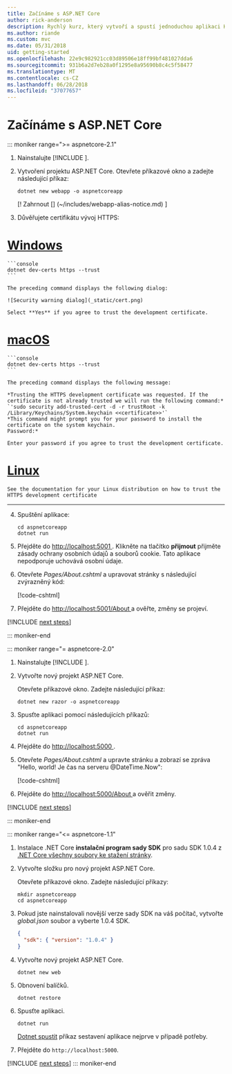 ```yaml
---
title: Začínáme s ASP.NET Core
author: rick-anderson
description: Rychlý kurz, který vytvoří a spustí jednoduchou aplikaci Hello World pomocí ASP.NET Core.
ms.author: riande
ms.custom: mvc
ms.date: 05/31/2018
uid: getting-started
ms.openlocfilehash: 22e9c982921cc03d89506e18ff99bf481027dda6
ms.sourcegitcommit: 931b6a2d7eb28a0f1295e8a95690b8c4c5f58477
ms.translationtype: MT
ms.contentlocale: cs-CZ
ms.lasthandoff: 06/28/2018
ms.locfileid: "37077657"
---
```

# <a name="get-started-with-aspnet-core"></a>Začínáme s ASP.NET Core

::: moniker range=">= aspnetcore-2.1"

1. Nainstalujte [!INCLUDE [](~/includes/2.1-SDK.md)].

2. Vytvoření projektu ASP.NET Core. Otevřete příkazové okno a zadejte následující příkaz:

    ```console
    dotnet new webapp -o aspnetcoreapp
    ```

    [! Zahrnout [] (~/includes/webapp-alias-notice.md) [](~/includes/webapp-alias-notice.md)]

3. Důvěřujete certifikátu vývoj HTTPS:

# <a name="windowstabwindows"></a>[Windows](#tab/windows)

    ```console
    dotnet dev-certs https --trust
    ```

    The preceding command displays the following dialog:

    ![Security warning dialog](_static/cert.png)

    Select **Yes** if you agree to trust the development certificate.

# <a name="macostabmacos"></a>[macOS](#tab/macos)

    ```console
    dotnet dev-certs https --trust
    ```

    The preceding command displays the following message:

    *Trusting the HTTPS development certificate was requested. If the certificate is not already trusted we will run the following command:*
    `'sudo security add-trusted-cert -d -r trustRoot -k /Library/Keychains/System.keychain <<certificate>>'`
    *This command might prompt you for your password to install the certificate on the system keychain.
    Password:*

    Enter your password if you agree to trust the development certificate.

# <a name="linuxtablinux"></a>[Linux](#tab/linux)

    See the documentation for your Linux distribution on how to trust the HTTPS development certificate
---

4. Spuštění aplikace:

    ```console
    cd aspnetcoreapp
    dotnet run
    ```

5. Přejděte do [ http://localhost:5001 ](http://localhost:5001).  Klikněte na tlačítko **přijmout** přijměte zásady ochrany osobních údajů a souborů cookie. Tato aplikace nepodporuje uchovává osobní údaje.

6. Otevřete *Pages/About.cshtml* a upravovat stránky s následující zvýrazněný kód:

    [!code-cshtml[](sample/getting-started/about.cshtml?highlight=9)]

7. Přejděte do [ http://localhost:5001/About ](http://localhost:5001/About) a ověřte, změny se projeví.

[!INCLUDE [next steps](~/includes/getting-started/next-steps.md)]

::: moniker-end

::: moniker range="= aspnetcore-2.0"

1. Nainstalujte [!INCLUDE [](~/includes/net-core-sdk-download-link.md)].

2. Vytvořte nový projekt ASP.NET Core.

   Otevřete příkazové okno. Zadejte následující příkaz:

    ```console
    dotnet new razor -o aspnetcoreapp
    ```

3. Spusťte aplikaci pomocí následujících příkazů:

    ```console
    cd aspnetcoreapp
    dotnet run
    ```

4. Přejděte do [ http://localhost:5000 ](http://localhost:5000).

5. Otevřete *Pages/About.cshtml* a upravte stránku a zobrazí se zpráva "Hello, world! Je čas na serveru @DateTime.Now":

    [!code-cshtml[](sample/getting-started/about.cshtml?highlight=9&range=1-9)]

6. Přejděte do [ http://localhost:5000/About ](http://localhost:5000/About) a ověřit změny.

[!INCLUDE [next steps](~/includes/getting-started/next-steps.md)]

::: moniker-end

::: moniker range="<= aspnetcore-1.1"

1. Instalace .NET Core **instalační program sady SDK** pro sadu SDK 1.0.4 z [.NET Core všechny soubory ke stažení stránky](https://www.microsoft.com/net/download/all).

2. Vytvořte složku pro nový projekt ASP.NET Core.

   Otevřete příkazové okno. Zadejte následující příkazy:

   ```console
   mkdir aspnetcoreapp
   cd aspnetcoreapp
   ```

3. Pokud jste nainstalovali novější verze sady SDK na váš počítač, vytvořte *global.json* soubor a vyberte 1.0.4 SDK.

   ```json
   {
     "sdk": { "version": "1.0.4" }
   }
   ```

4. Vytvořte nový projekt ASP.NET Core.

   ```console
   dotnet new web
   ```

5. Obnovení balíčků.

    ```console
    dotnet restore
    ```

6. Spusťte aplikaci.

   ```console
   dotnet run
   ```

   [Dotnet spustit](/dotnet/core/tools/dotnet-run) příkaz sestavení aplikace nejprve v případě potřeby.

7. Přejděte do `http://localhost:5000`.

[!INCLUDE [next steps](~/includes/getting-started/next-steps.md)]
::: moniker-end
